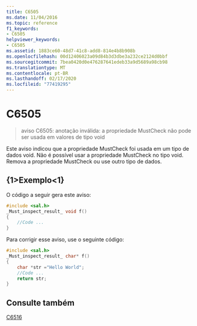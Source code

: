 ```yaml
---
title: C6505
ms.date: 11/04/2016
ms.topic: reference
f1_keywords:
- C6505
helpviewer_keywords:
- C6505
ms.assetid: 1883ce60-48d7-41c8-add8-814e4b8b908b
ms.openlocfilehash: 00d12406023a09d84b3d3dbe3a232ce2124d0bbf
ms.sourcegitcommit: 7bea0420d0e476287641edeb33a9d5689a98cb98
ms.translationtype: MT
ms.contentlocale: pt-BR
ms.lasthandoff: 02/17/2020
ms.locfileid: "77419295"
---
```

# <a name="c6505"></a>C6505

> aviso C6505: anotação inválida: a propriedade MustCheck não pode ser usada em valores de tipo void

Este aviso indicou que a propriedade MustCheck foi usada em um tipo de dados void. Não é possível usar a propriedade MustCheck no tipo void. Remova a propriedade MustCheck ou use outro tipo de dados.

## <a name="example"></a>{1&gt;Exemplo&lt;1}

O código a seguir gera este aviso:

```cpp
#include <sal.h>
_Must_inspect_result_ void f()
{
    //Code ...
}
```

Para corrigir esse aviso, use o seguinte código:

```cpp
#include <sal.h>
_Must_inspect_result_ char* f()
{
    char *str ="Hello World";
    //Code ...
    return str;
}
```

## <a name="see-also"></a>Consulte também

[C6516](../code-quality/c6516.md)
